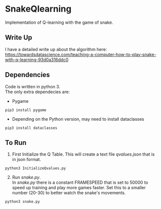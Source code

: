 # SnakeQlearning
Implementation of Q-learning with the game of snake.

## Write Up
I have a detailed write up about the algorithm here:<br>
https://towardsdatascience.com/teaching-a-computer-how-to-play-snake-with-q-learning-93d0a316ddc0

## Dependencies
Code is written in python 3.<br>
The only extra dependecies are:
- Pygame
```
pip3 install pygame
```
- Depending on the Python version, may need to install dataclasses
```
pip3 install dataclasses
```

## To Run
1. First Initialize the Q Table. This will create a text file <i>qvalues.json</i> that is in json format.
```
python3 InitializeQvalues.py
```
2. Run <i>snake.py</i>.<br>
In <i>snake.py</i> there is a constant FRAMESPEED that is set to 50000 to speed up training and play more games faster.
Set this to a smaller number (20-30) to better watch the snake's movements.
```
python3 snake.py
```
